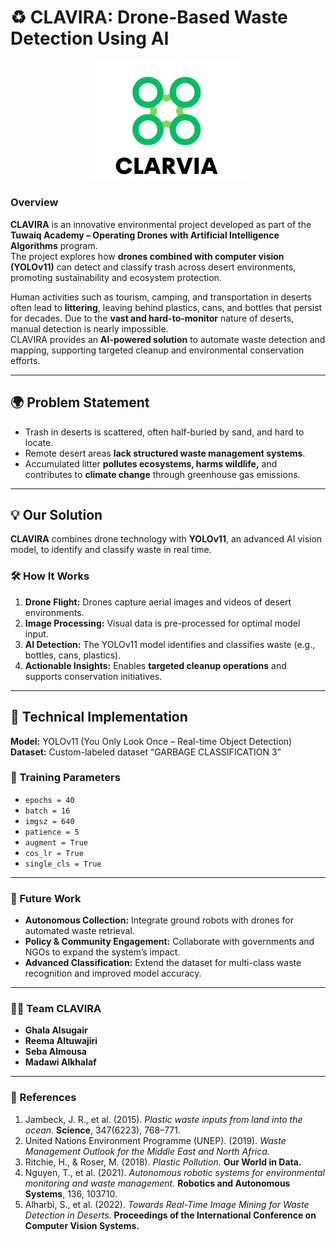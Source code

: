 # ♻️ CLAVIRA: Drone-Based Waste Detection Using AI

<p align="center">
  <img src="CLAVIRA.png" alt="CLAVIRA Project Banner" width="50%">
</p>

### Overview  
**CLAVIRA** is an innovative environmental project developed as part of the **Tuwaiq Academy – Operating Drones with Artificial Intelligence Algorithms** program.  
The project explores how **drones combined with computer vision (YOLOv11)** can detect and classify trash across desert environments, promoting sustainability and ecosystem protection.

Human activities such as tourism, camping, and transportation in deserts often lead to **littering**, leaving behind plastics, cans, and bottles that persist for decades. Due to the **vast and hard-to-monitor** nature of deserts, manual detection is nearly impossible.  
CLAVIRA provides an **AI-powered solution** to automate waste detection and mapping, supporting targeted cleanup and environmental conservation efforts.

---

## 🌍 Problem Statement
- Trash in deserts is scattered, often half-buried by sand, and hard to locate.  
- Remote desert areas **lack structured waste management systems**.  
- Accumulated litter **pollutes ecosystems, harms wildlife,** and contributes to **climate change** through greenhouse gas emissions.  

---

## 💡 Our Solution
**CLAVIRA** combines drone technology with **YOLOv11**, an advanced AI vision model, to identify and classify waste in real time.

### 🛠 How It Works
1. **Drone Flight:** Drones capture aerial images and videos of desert environments.  
2. **Image Processing:** Visual data is pre-processed for optimal model input.  
3. **AI Detection:** The YOLOv11 model identifies and classifies waste (e.g., bottles, cans, plastics).  
4. **Actionable Insights:** Enables **targeted cleanup operations** and supports conservation initiatives.

---

## 🧠 Technical Implementation

**Model:** YOLOv11 (You Only Look Once – Real-time Object Detection)  
**Dataset:** Custom-labeled dataset “GARBAGE CLASSIFICATION 3”  

### 🧩 Training Parameters
- `epochs = 40`  
- `batch = 16`  
- `imgsz = 640`  
- `patience = 5`  
- `augment = True`  
- `cos_lr = True`  
- `single_cls = True`  

---

### 🎯 Future Work
-  **Autonomous Collection:** Integrate ground robots with drones for automated waste retrieval.  
-  **Policy & Community Engagement:** Collaborate with governments and NGOs to expand the system’s impact.  
-  **Advanced Classification:** Extend the dataset for multi-class waste recognition and improved model accuracy.  

---

### 👩‍💻 Team CLAVIRA
- **Ghala Alsugair**  
- **Reema Altuwajiri**  
- **Seba Almousa**  
- **Madawi Alkhalaf**

---

### 🧾 References
1. Jambeck, J. R., et al. (2015). *Plastic waste inputs from land into the ocean.* **Science**, 347(6223), 768–771.  
2. United Nations Environment Programme (UNEP). (2019). *Waste Management Outlook for the Middle East and North Africa.*  
3. Ritchie, H., & Roser, M. (2018). *Plastic Pollution.* **Our World in Data.**  
4. Nguyen, T., et al. (2021). *Autonomous robotic systems for environmental monitoring and waste management.* **Robotics and Autonomous Systems**, 136, 103710.  
5. Alharbi, S., et al. (2022). *Towards Real-Time Image Mining for Waste Detection in Deserts.* **Proceedings of the International Conference on Computer Vision Systems.**


